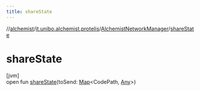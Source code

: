```yaml
---
title: shareState
---
```

//[alchemist](../../../index.html)/[it.unibo.alchemist.protelis](../index.html)/[AlchemistNetworkManager](index.html)/[shareState](share-state.html)



# shareState



[jvm]\
open fun [shareState](share-state.html)(toSend: [Map](https://docs.oracle.com/javase/8/docs/api/java/util/Map.html)<CodePath, [Any](https://kotlinlang.org/api/latest/jvm/stdlib/kotlin/-any/index.html)>)




